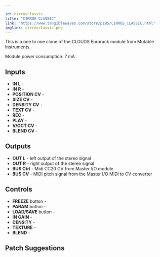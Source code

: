 ```yaml
---

id: cirrusclassic
title: "CIRRUS CLASSIC"
link: "https://www.tangiblewaves.com/store/p185/CIRRUS_CLASSIC.html"
imglink: cirrusclassic.png
---
```





This is a one to one clone of the CLOUDS Eurorack module from Mutable Instruments.

Module power consumption: ? mA



## Inputs

*   **IN L** -
*   **IN R** -
*   **POSITION CV** -
*   **SIZE CV** -
*   **DENSITY CV** -
*   **TEXT CV** -
*   **REC** -
*   **PLAY** -
*   **V/OCT CV** -
*   **BLEND CV** -

## Outputs

*   **OUT L** - left output of the stereo signal
*   **OUT R** - right output of the stereo signal
*   **BUS Ctrl** - Midi CC20 CV from Master I/O module
*   **BUS CV** - MIDI pitch signal from the Master I/O MIDI to CV converter

## Controls

*   **FREEZE** button -
*   **PARAM** button -
*   **LOAD/SAVE** button -
*   **IN GAIN** -
*   **DENSITY** -
*   **TEXTURE** -
*   **BLEND** -

## Patch Suggestions



